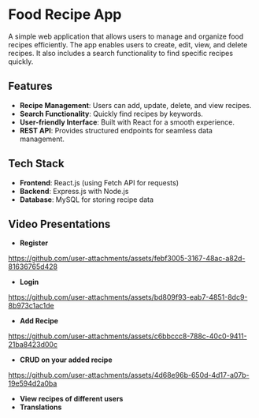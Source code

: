 
# Food Recipe App

A simple web application that allows users to manage and organize food recipes efficiently. The app enables users to create, edit, view, and delete recipes. It also includes a search functionality to find specific recipes quickly.

## Features

- **Recipe Management**: Users can add, update, delete, and view recipes.  
- **Search Functionality**: Quickly find recipes by keywords.  
- **User-friendly Interface**: Built with React for a smooth experience.  
- **REST API**: Provides structured endpoints for seamless data management.  

## Tech Stack

- **Frontend**: React.js (using Fetch API for requests)  
- **Backend**: Express.js with Node.js  
- **Database**: MySQL for storing recipe data  

## Video Presentations

- **Register**
  

https://github.com/user-attachments/assets/febf3005-3167-48ac-a82d-81636765d428


- **Login**
  

https://github.com/user-attachments/assets/bd809f93-eab7-4851-8dc9-8b973c1ac1de


- **Add Recipe**
  

https://github.com/user-attachments/assets/c6bbccc8-788c-40c0-9411-21ba8423d00c


- **CRUD on your added recipe**
  

https://github.com/user-attachments/assets/4d68e96b-650d-4d17-a07b-19e594d2a0ba


- **View recipes of different users**
- **Translations**
